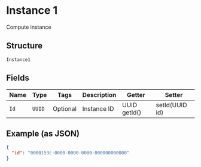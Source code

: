 
# Instance 1

Compute instance

## Structure

`Instance1`

## Fields

| Name | Type | Tags | Description | Getter | Setter |
|  --- | --- | --- | --- | --- | --- |
| `Id` | `UUID` | Optional | Instance ID | UUID getId() | setId(UUID id) |

## Example (as JSON)

```json
{
  "id": "0000153c-0000-0000-0000-000000000000"
}
```

